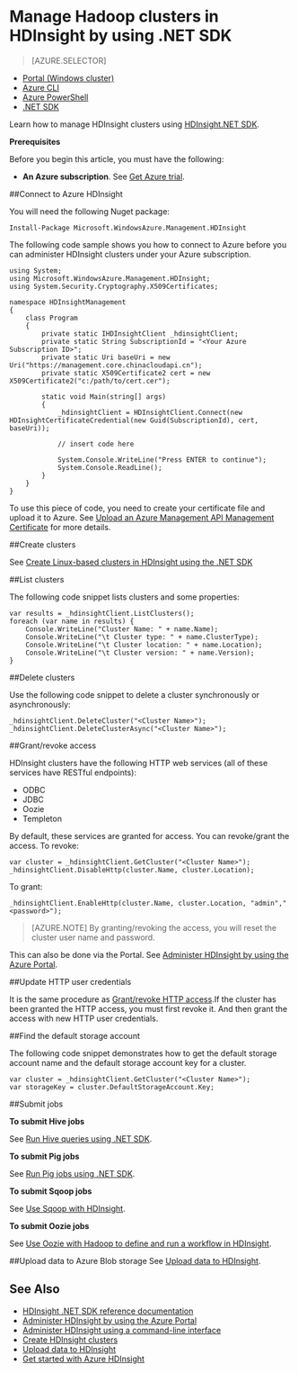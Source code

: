 <properties
	pageTitle="Manage Hadoop clusters in HDInsight with .NET SDK | Azure"
	description="Learn how to perform administrative tasks for the Hadoop clusters in HDInsight using HDInsight .NET SDK."
	services="hdinsight"
	editor="cgronlun"
	manager="paulettm"
	tags="azure-portal"
	authors="mumian"
	documentationCenter=""/>

<tags
	ms.service="hdinsight"
	ms.date="05/02/2016"
	wacn.date=""/>

# Manage Hadoop clusters in HDInsight by using .NET SDK

> [AZURE.SELECTOR]
- [Portal (Windows cluster)](/documentation/articles/hdinsight-administer-use-management-portal-v1)
- [Azure CLI](/documentation/articles/hdinsight-administer-use-command-line)
- [Azure PowerShell](/documentation/articles/hdinsight-administer-use-powershell)
- [.NET SDK](/documentation/articles/hdinsight-administer-use-dotnet-sdk)


Learn how to manage HDInsight clusters using [HDInsight.NET SDK](https://msdn.microsoft.com/zh-cn/library/mt271028.aspx).


**Prerequisites**

Before you begin this article, you must have the following:

- **An Azure subscription**. See [Get Azure trial](/pricing/1rmb-trial/).


##Connect to Azure HDInsight

You will need the following Nuget package:

	Install-Package Microsoft.WindowsAzure.Management.HDInsight

The following code sample shows you how to connect to Azure before you can administer HDInsight clusters under your Azure subscription.

	using System;
	using Microsoft.WindowsAzure.Management.HDInsight;
	using System.Security.Cryptography.X509Certificates;

	namespace HDInsightManagement
	{
		class Program
		{
			private static IHDInsightClient _hdinsightClient;
			private static String SubscriptionId = "<Your Azure Subscription ID>";
			private static Uri baseUri = new Uri("https://management.core.chinacloudapi.cn");
			private static X509Certificate2 cert = new X509Certificate2("c:/path/to/cert.cer");

			static void Main(string[] args)
			{
				_hdinsightClient = HDInsightClient.Connect(new HDInsightCertificateCredential(new Guid(SubscriptionId), cert, baseUri));

				// insert code here

				System.Console.WriteLine("Press ENTER to continue");
				System.Console.ReadLine();
			}
		}
	}

To use this piece of code, you need to create your certificate file and upload it to Azure. See [Upload an Azure Management API Management Certificate](/documentation/articles/azure-api-management-certs) for more details.

##Create clusters

See [Create Linux-based clusters in HDInsight using the .NET SDK](/documentation/articles/hdinsight-hadoop-create-linux-clusters-dotnet-sdk)

##List clusters

The following code snippet lists clusters and some properties:

    var results = _hdinsightClient.ListClusters();
    foreach (var name in results) {
        Console.WriteLine("Cluster Name: " + name.Name);
        Console.WriteLine("\t Cluster type: " + name.ClusterType);
        Console.WriteLine("\t Cluster location: " + name.Location);
        Console.WriteLine("\t Cluster version: " + name.Version);
    }

##Delete clusters

Use the following code snippet to delete a cluster synchronously or asynchronously: 

    _hdinsightClient.DeleteCluster("<Cluster Name>");
    _hdinsightClient.DeleteClusterAsync("<Cluster Name>");

##Grant/revoke access

HDInsight clusters have the following HTTP web services (all of these services have RESTful endpoints):

- ODBC
- JDBC
- Oozie
- Templeton


By default, these services are granted for access. You can revoke/grant the access. To revoke:

	var cluster = _hdinsightClient.GetCluster("<Cluster Name>");
    _hdinsightClient.DisableHttp(cluster.Name, cluster.Location);

To grant:

	_hdinsightClient.EnableHttp(cluster.Name, cluster.Location, "admin","<password>");

>[AZURE.NOTE] By granting/revoking the access, you will reset the cluster user name and password.

This can also be done via the Portal. See [Administer HDInsight by using the Azure Portal][hdinsight-admin-portal].

##Update HTTP user credentials

It is the same procedure as [Grant/revoke HTTP access](#grant/revoke-access).If the cluster has been granted the HTTP access, you must first revoke it.  And then grant the access with new HTTP user credentials.


##Find the default storage account

The following code snippet demonstrates how to get the default storage account name and the default storage account key for a cluster.

	var cluster = _hdinsightClient.GetCluster("<Cluster Name>");
	var storageKey = cluster.DefaultStorageAccount.Key;


##Submit jobs

**To submit Hive jobs** 

See [Run Hive queries using .NET SDK](/documentation/articles/hdinsight-hadoop-use-hive-dotnet-sdk).

**To submit Pig jobs**

See [Run Pig jobs using .NET SDK](/documentation/articles/hdinsight-hadoop-use-pig-dotnet-sdk-v1).

**To submit Sqoop jobs**

See [Use Sqoop with HDInsight](/documentation/articles/hdinsight-hadoop-use-sqoop-dotnet-sdk).

**To submit Oozie jobs**

See [Use Oozie with Hadoop to define and run a workflow in HDInsight](/documentation/articles/hdinsight-use-oozie).

##Upload data to Azure Blob storage
See [Upload data to HDInsight][hdinsight-upload-data].


## See Also
* [HDInsight .NET SDK reference documentation](https://msdn.microsoft.com/zh-cn/library/mt271028.aspx)
* [Administer HDInsight by using the Azure Portal][hdinsight-admin-portal]
* [Administer HDInsight using a command-line interface][hdinsight-admin-cli]
* [Create HDInsight clusters][hdinsight-provision]
* [Upload data to HDInsight][hdinsight-upload-data]
* [Get started with Azure HDInsight][hdinsight-get-started]


[azure-purchase-options]: /pricing/overview/
[azure-member-offers]: /pricing/member-offers/
[azure-trial]: /pricing/1rmb-trial/

[hdinsight-get-started]: /documentation/articles/hdinsight-hadoop-tutorial-get-started-windows-v1
[hdinsight-provision]: /documentation/articles/hdinsight-provision-clusters-v1
[hdinsight-provision-custom-options]: /documentation/articles/hdinsight-provision-clusters-v1#configuration
[hdinsight-submit-jobs]: /documentation/articles/hdinsight-submit-hadoop-jobs-programmatically

[hdinsight-admin-cli]: /documentation/articles/hdinsight-administer-use-command-line
[hdinsight-admin-portal]: /documentation/articles/hdinsight-administer-use-portal-linux
[hdinsight-storage]: /documentation/articles/hdinsight-hadoop-use-blob-storage
[hdinsight-use-hive]: /documentation/articles/hdinsight-use-hive
[hdinsight-use-mapreduce]: /documentation/articles/hdinsight-use-mapreduce
[hdinsight-upload-data]: /documentation/articles/hdinsight-upload-data
[hdinsight-flight]: /documentation/articles/hdinsight-analyze-flight-delay-data


